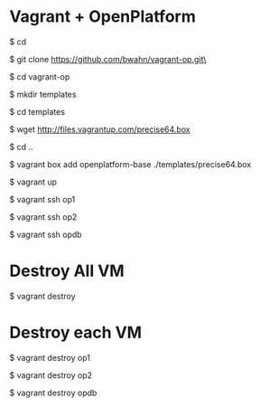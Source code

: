 # Vagrant + OpenPlatform 

$ cd 

$ git clone https://github.com/bwahn/vagrant-op.git\

$ cd vagrant-op

$ mkdir templates

$ cd templates

$ wget http://files.vagrantup.com/precise64.box


$ cd ..

$ vagrant box add openplatform-base ./templates/precise64.box

$ vagrant up

$ vagrant ssh op1

$ vagrant ssh op2

$ vagrant ssh opdb


# Destroy All VM

$ vagrant destroy

# Destroy each VM

$ vagrant destroy op1

$ vagrant destroy op2

$ vagrant destroy opdb


